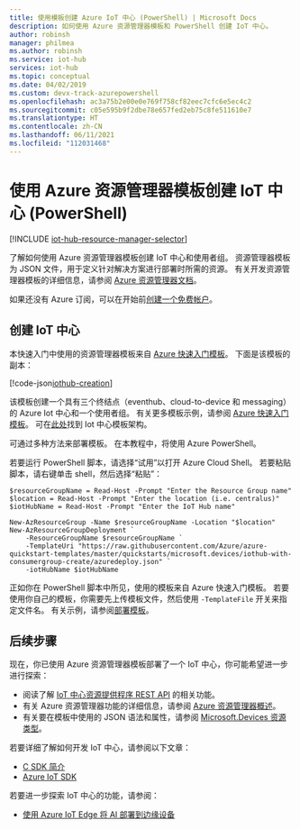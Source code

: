 ```yaml
---
title: 使用模板创建 Azure IoT 中心 (PowerShell) | Microsoft Docs
description: 如何使用 Azure 资源管理器模板和 PowerShell 创建 IoT 中心。
author: robinsh
manager: philmea
ms.author: robinsh
ms.service: iot-hub
services: iot-hub
ms.topic: conceptual
ms.date: 04/02/2019
ms.custom: devx-track-azurepowershell
ms.openlocfilehash: ac3a75b2e00e0e769f758cf82eec7cfc6e5ec4c2
ms.sourcegitcommit: c05e595b9f2dbe78e657fed2eb75c8fe511610e7
ms.translationtype: HT
ms.contentlocale: zh-CN
ms.lasthandoff: 06/11/2021
ms.locfileid: "112031468"
---
```

# <a name="create-an-iot-hub-using-azure-resource-manager-template-powershell"></a>使用 Azure 资源管理器模板创建 IoT 中心 (PowerShell)

[!INCLUDE [iot-hub-resource-manager-selector](../../includes/iot-hub-resource-manager-selector.md)]

了解如何使用 Azure 资源管理器模板创建 IoT 中心和使用者组。 资源管理器模板为 JSON 文件，用于定义针对解决方案进行部署时所需的资源。 有关开发资源管理器模板的详细信息，请参阅 [Azure 资源管理器文档](../azure-resource-manager/index.yml)。

如果还没有 Azure 订阅，可以在开始前[创建一个免费帐户](https://azure.microsoft.com/free/)。

## <a name="create-an-iot-hub"></a>创建 IoT 中心

本快速入门中使用的资源管理器模板来自 [Azure 快速入门模板](https://azure.microsoft.com/resources/templates/iothub-with-consumergroup-create/)。 下面是该模板的副本：

[!code-json[iothub-creation](~/quickstart-templates/quickstarts/microsoft.devices/iothub-with-consumergroup-create/azuredeploy.json)]

该模板创建一个具有三个终结点（eventhub、cloud-to-device 和 messaging）的 Azure Iot 中心和一个使用者组。 有关更多模板示例，请参阅 [Azure 快速入门模板](https://azure.microsoft.com/resources/templates/?resourceType=Microsoft.Devices&pageNumber=1&sort=Popular)。 可在[此处](/azure/templates/microsoft.devices/iothub-allversions)找到 Iot 中心模板架构。

可通过多种方法来部署模板。  在本教程中，将使用 Azure PowerShell。

若要运行 PowerShell 脚本，请选择“试用”以打开 Azure Cloud Shell。 若要粘贴脚本，请右键单击 shell，然后选择“粘贴”：

```azurepowershell-interactive
$resourceGroupName = Read-Host -Prompt "Enter the Resource Group name"
$location = Read-Host -Prompt "Enter the location (i.e. centralus)"
$iotHubName = Read-Host -Prompt "Enter the IoT Hub name"

New-AzResourceGroup -Name $resourceGroupName -Location "$location"
New-AzResourceGroupDeployment `
    -ResourceGroupName $resourceGroupName `
    -TemplateUri "https://raw.githubusercontent.com/Azure/azure-quickstart-templates/master/quickstarts/microsoft.devices/iothub-with-consumergroup-create/azuredeploy.json" `
    -iotHubName $iotHubName
```

正如你在 PowerShell 脚本中所见，使用的模板来自 Azure 快速入门模板。 若要使用你自己的模板，你需要先上传模板文件，然后使用 `-TemplateFile` 开关来指定文件名。  有关示例，请参阅[部署模板](../azure-resource-manager/templates/quickstart-create-templates-use-visual-studio-code.md?tabs=PowerShell#deploy-the-template)。

## <a name="next-steps"></a>后续步骤

现在，你已使用 Azure 资源管理器模板部署了一个 IoT 中心，你可能希望进一步进行探索：

* 阅读了解 [IoT 中心资源提供程序 REST API][lnk-rest-api] 的相关功能。
* 有关 Azure 资源管理器功能的详细信息，请参阅 [Azure 资源管理器概述][lnk-azure-rm-overview]。
* 有关要在模板中使用的 JSON 语法和属性，请参阅 [Microsoft.Devices 资源类型](/azure/templates/microsoft.devices/iothub-allversions)。

若要详细了解如何开发 IoT 中心，请参阅以下文章：

* [C SDK 简介][lnk-c-sdk]
* [Azure IoT SDK][lnk-sdks]

若要进一步探索 IoT 中心的功能，请参阅：

* [使用 Azure IoT Edge 将 AI 部署到边缘设备][lnk-iotedge]

<!-- Links -->
[lnk-free-trial]: https://azure.microsoft.com/pricing/free-trial/
[lnk-azure-portal]: https://portal.azure.com/
[lnk-status]: https://azure.microsoft.com/status/
[lnk-powershell-install]: /powershell/azure/install-Az-ps
[lnk-rest-api]: /rest/api/iothub/iothubresource
[lnk-azure-rm-overview]: ../azure-resource-manager/management/overview.md
[lnk-powershell-arm]: ../azure-resource-manager/management/manage-resources-powershell.md

[lnk-c-sdk]: iot-hub-device-sdk-c-intro.md
[lnk-sdks]: iot-hub-devguide-sdks.md

[lnk-iotedge]: ../iot-edge/quickstart-linux.md
